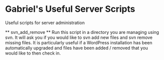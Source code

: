 Gabriel's Useful Server Scripts
=====================

Useful scripts for server administration

** svn_add_remove **
Run this script in a directory you are managing using svn. It will ask you if you would like
to svn add new files and svn remove missing files.  It is particularly useful if a 
WordPress installation has been automatically upgraded and files have been added / removed
that you would like to then check in.
